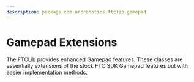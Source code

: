 ```yaml
---
description: package com.arcrobotics.ftclib.gamepad
---
```


# Gamepad Extensions

The FTCLib provides enhanced Gamepad features. These classes are essentially extensions of the stock FTC SDK Gamepad features but with easier implementation methods.



